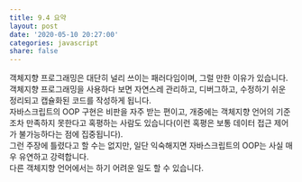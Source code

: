 ```yaml
---
title: 9.4 요약
layout: post
date: '2020-05-10 20:27:00'
categories: javascript
share: false
---
```


객체지향 프로그래밍은 대단히 널리 쓰이는 패러다임이며, 그럴 만한 이유가 있습니다.  
객체지향 프로그래밍을 사용하다 보면 자연스레 관리하고, 디버그하고, 수정하기 쉬운 정리되고 캡슐화된 코드를 작성하게 됩니다.  
자바스크립트의 OOP 구현은 비판을 자주 받는 편이고, 개중에는 객체지향 언어의 기준조차 만족하지 못한다고 혹평하는 사람도 있습니다(이런 혹평은 보통 데이터 접근 제어가 불가능하다는 점에 집중됩니다).  
그런 주장에 틀렸다고 할 수는 없지만, 일단 익숙해지면 자바스크립트의 OOP는 사실 매우 유연하고 강력합니다.  
다른 객체지향 언어에서는 하기 어려운 일도 할 수 있습니다.